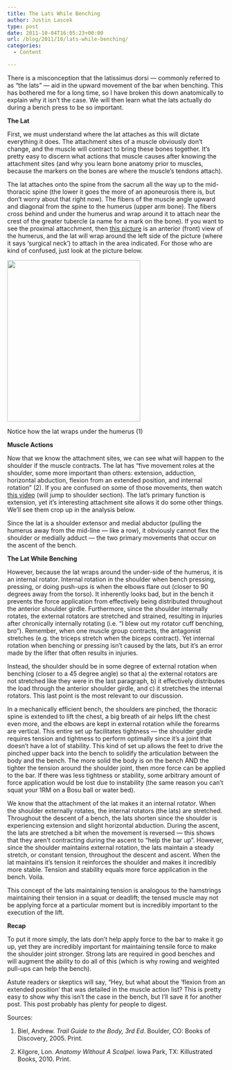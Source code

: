 ```yaml
---
title: The Lats While Benching
author: Justin Lascek
type: post
date: 2011-10-04T16:05:23+00:00
url: /blog/2011/10/lats-while-benching/
categories:
  - Content

---
```

There is a misconception that the latissimus dorsi &#8212; commonly referred to as &#8220;the lats&#8221; &#8212; aid in the upward movement of the bar when benching. This has bothered me for a long time, so I have broken this down anatomically to explain why it isn&#8217;t the case. We will then learn what the lats actually do during a bench press to be so important.

**The Lat**
  
First, we must understand where the lat attaches as this will dictate everything it does. The attachment sites of a muscle obviously don&#8217;t change, and the muscle will contract to bring these bones together. It&#8217;s pretty easy to discern what actions that muscle causes after knowing the attachment sites (and why you learn bone anatomy prior to muscles, because the markers on the bones are where the muscle&#8217;s tendons attach).

The lat attaches onto the spine from the sacrum all the way up to the mid-thoracic spine (the lower it goes the more of an aponeurosis there is, but don&#8217;t worry about that right now). The fibers of the muscle angle upward and diagonal from the spine to the humerus (upper arm bone). The fibers cross behind and under the humerus and wrap around it to attach near the crest of the greater tubercle (a name for a mark on the bone). If you want to see the proximal attacchment, then <a href="http://upload.wikimedia.org/wikipedia/commons/a/ad/Gray207.png" target="_blank">this picture</a> is an anterior (front) view of the humerus, and the lat will wrap around the left side of the picture (where it says &#8216;surgical neck&#8217;) to attach in the area indicated. For those who are kind of confused, just look at the picture below.

<div id="attachment_5506" style="width: 317px" class="wp-caption aligncenter">
  <a href="/2011/10/IMG_20111004_094357.jpg"><img aria-describedby="caption-attachment-5506" data-attachment-id="5506" data-permalink="/blog/2011/10/lats-while-benching/img_20111004_094357/" data-orig-file="/2011/10/IMG_20111004_094357.jpg" data-orig-size="512,622" data-comments-opened="1" data-image-meta="{&quot;aperture&quot;:&quot;2.8&quot;,&quot;credit&quot;:&quot;&quot;,&quot;camera&quot;:&quot;Droid&quot;,&quot;caption&quot;:&quot;&quot;,&quot;created_timestamp&quot;:&quot;1317721435&quot;,&quot;copyright&quot;:&quot;&quot;,&quot;focal_length&quot;:&quot;4&quot;,&quot;iso&quot;:&quot;108&quot;,&quot;shutter_speed&quot;:&quot;0.066667&quot;,&quot;title&quot;:&quot;&quot;}" data-image-title="IMG_20111004_094357" data-image-description="" data-medium-file="/2011/10/IMG_20111004_094357.jpg" data-large-file="/2011/10/IMG_20111004_094357.jpg" class="size-full wp-image-5506 " title="IMG_20111004_094357" src="/2011/10/IMG_20111004_094357.jpg" alt="" width="307" height="373" /></a>
  
  <p id="caption-attachment-5506" class="wp-caption-text">
    Notice how the lat wraps under the humerus (1)
  </p>
</div>


  
**<!--more-->**


  
**Muscle Actions**
  
Now that we know the attachment sites, we can see what will happen to the shoulder if the muscle contracts. The lat has &#8220;five movement roles at the shoulder, some more important than others: extension, adduction, horizontal abduction, flexion from an extended position, and internal rotation&#8221; (2). If you are confused on some of those movements, then watch <a href="http://youtu.be/13_Nq4QgALs?t=3m22s" target="_blank">this video</a> (will jump to shoulder section). The lat&#8217;s primary function is extension, yet it&#8217;s interesting attachment site allows it do some other things. We&#8217;ll see them crop up in the analysis below.
  


Since the lat is a shoulder extensor and medial abductor (pulling the humerus away from the mid-line &#8212; like a row), it obviously cannot flex the shoulder or medially adduct &#8212; the two primary movements that occur on the ascent of the bench.
  

  
**The Lat While Benching**
  
However, because the lat wraps around the under-side of the humerus, it is an internal rotator. Internal rotation in the shoulder when bench pressing, pressing, or doing push-ups is when the elbows flare out (closer to 90 degrees away from the torso). It inherently looks bad, but in the bench it prevents the force application from effectively being distributed throughout the anterior shoulder girdle. Furthermore, since the shoulder internally rotates, the external rotators are stretched and strained, resulting in injuries after chronically internally rotating (i.e. &#8220;I blew out my rotator cuff benching, bro&#8221;). Remember, when one muscle group contracts, the antagonist stretches (e.g. the triceps stretch when the biceps contract). Yet internal rotation when benching or pressing isn&#8217;t caused by the lats, but it&#8217;s an error made by the lifter that often results in injuries.
  


Instead, the shoulder should be in some degree of external rotation when benching (closer to a 45 degree angle) so that a) the external rotators are not stretched like they were in the last paragraph, b) it effectively distributes the load through the anterior shoulder girdle, and c) it stretches the internal rotators. This last point is the most relevant to our discussion.

In a mechanically efficient bench, the shoulders are pinched, the thoracic spine is extended to lift the chest, a big breath of air helps lift the chest even more, and the elbows are kept in external rotation while the forearms are vertical. This entire set up facilitates tightness &#8212; the shoulder girdle requires tension and tightness to perform optimally since it&#8217;s a joint that doesn&#8217;t have a lot of stability. This kind of set up allows the feet to drive the pinched upper back into the bench to solidify the articulation between the body and the bench. The more solid the body is on the bench AND the tighter the tension around the shoulder joint, then more force can be applied to the bar. If there was less tightness or stability, some arbitrary amount of force application would be lost due to instability (the same reason you can&#8217;t squat your 1RM on a Bosu ball or water bed).

We know that the attachment of the lat makes it an internal rotator. When the shoulder externally rotates, the internal rotators (the lats) are stretched. Throughout the descent of a bench, the lats shorten since the shoulder is experiencing extension and slight horizontal abduction. During the ascent, the lats are stretched a bit when the movement is reversed &#8212; this shows that they aren&#8217;t contracting during the ascent to &#8220;help the bar up&#8221;. However, since the shoulder maintains external rotation, the lats maintain a steady stretch, or constant tension, throughout the descent and ascent. When the lat maintains it&#8217;s tension it reinforces the shoulder and makes it incredibly more stable. Tension and stability equals more force application in the bench. Voila.
  

  
This concept of the lats maintaining tension is analogous to the hamstrings maintaining their tension in a squat or deadlift; the tensed muscle may not be applying force at a particular moment but is incredibly important to the execution of the lift.
  

  
**Recap**
  
To put it more simply, the lats don&#8217;t help apply force to the bar to make it go up, yet they are incredibly important for maintaining tensile force to make the shoulder joint stronger. Strong lats are required in good benches and will augment the ability to do all of this (which is why rowing and weighted pull-ups can help the bench).
  

  
Astute readers or skeptics will say, &#8220;Hey, but what about the &#8216;flexion from an extended position&#8217; that was detailed in the muscle action list? This is pretty easy to show why this isn&#8217;t the case in the bench, but I&#8217;ll save it for another post. This post probably has plenty for people to digest.
  

  
Sources:
  
1. Biel, Andrew. _Trail Guide to the Body, 3rd Ed_. Boulder, CO: Books of Discovery, 2005. Print.
  
2. Kilgore, Lon. _Anatomy Without A Scalpel_. Iowa Park, TX: Killustrated Books, 2010. Print.
